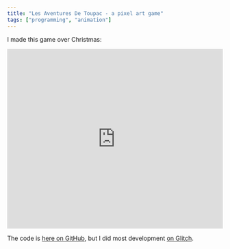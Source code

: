 ```yaml
---
title: "Les Aventures De Toupac - a pixel art game"
tags: ["programming", "animation"]
---
```


I made this game over Christmas:

<div class="glitch-embed-wrap" style="height: 420px; width: 100%;">
  <iframe
    src="https://glitch.com/embed/#!/embed/toupac?path=script.js&previewSize=100"
    title="toupac on Glitch"
    allow="geolocation; microphone; camera; midi; vr; encrypted-media"
    style="height: 100%; width: 100%; border: 0;">
  </iframe>
</div>

The code is [here on GitHub](https://github.com/jameshfisher/toupac),
but I did most development [on Glitch](https://glitch.com/~toupac).